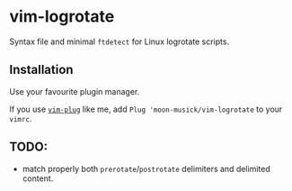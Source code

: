 # vim-logrotate

Syntax file and minimal `ftdetect` for Linux logrotate scripts.

## Installation

Use your favourite plugin manager.

If you use [`vim-plug`](https://github.com/junegunn/vim-plug) like me,
add `Plug 'moon-musick/vim-logrotate` to your `vimrc`.

## TODO:

* match properly both `prerotate`/`postrotate` delimiters and delimited content.
